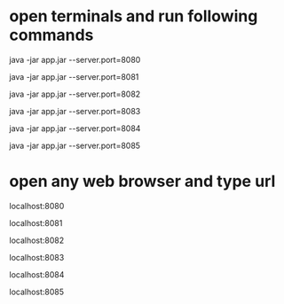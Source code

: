 open terminals and run following commands
====================
java -jar app.jar --server.port=8080

java -jar app.jar --server.port=8081

java -jar app.jar --server.port=8082

java -jar app.jar --server.port=8083

java -jar app.jar --server.port=8084

java -jar app.jar --server.port=8085


open any web browser and type url
=======================
localhost:8080

localhost:8081

localhost:8082

localhost:8083

localhost:8084

localhost:8085

